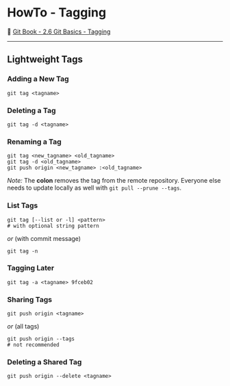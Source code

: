 # HowTo - Tagging

:link: [Git Book - 2.6 Git Basics - Tagging](http://book.git-scm.com/book/en/v2/Git-Basics-Tagging) 

----

## Lightweight Tags 

### Adding a New Tag

```git
git tag <tagname>
```

### Deleting a Tag

```git
git tag -d <tagname>
```

### Renaming a Tag

```git
git tag <new_tagname> <old_tagname>
git tag -d <old_tagname>
git push origin <new_tagname> :<old_tagname>
```

_Note:_ The **colon** removes the tag from the remote repository. Everyone else needs to update locally as well with `git pull --prune --tags`. 

### List Tags

```git
git tag [--list or -l] <pattern>
# with optional string pattern
```

_or_ (with commit message)


```git
git tag -n
```

### Tagging Later

```git
git tag -a <tagname> 9fceb02
```

### Sharing Tags

```git
git push origin <tagname>
```

_or_ (all tags)


```git
git push origin --tags
# not recommended
```

### Deleting a Shared Tag

```git
git push origin --delete <tagname>
```
